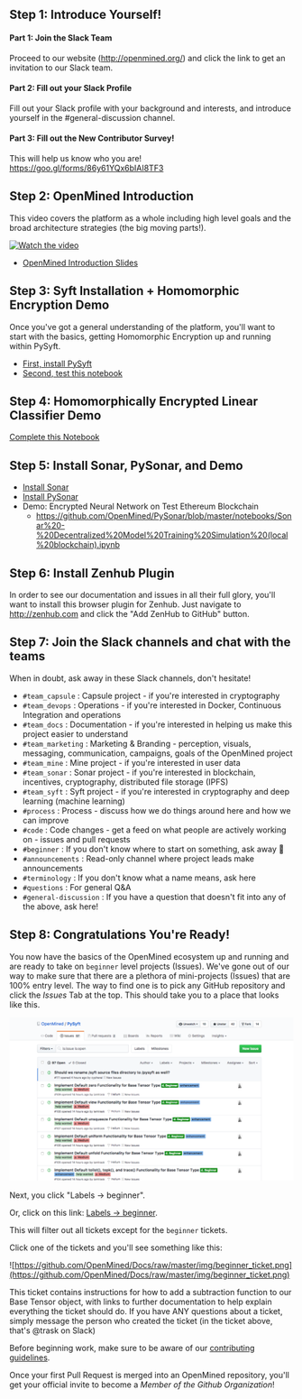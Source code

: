 ## Step 1: Introduce Yourself!

#### Part 1: Join the Slack Team
Proceed to our website (http://openmined.org/) and click the link to get an invitation to our Slack team.

#### Part 2: Fill out your Slack Profile
Fill out your Slack profile with your background and interests, and introduce yourself in the #general-discussion channel.

#### Part 3: Fill out the New Contributor Survey!
This will help us know who you are!
https://goo.gl/forms/86y61YQx6bIAI8TF3

## Step 2: OpenMined Introduction

This video covers the platform as a whole including high level goals and the broad architecture strategies (the big moving parts!).

[![Watch the video](https://github.com/OpenMined/Docs/raw/master/img/OpenMinedIntro.png)](https://www.youtube.com/watch?v=sXFmKquiVnk)

- [OpenMined Introduction Slides](https://docs.google.com/presentation/d/1Tm7jh3pChks0ObJNb7x2ZZhhVOJhmCVN2KDPWyZohQU/edit)

## Step 3: Syft Installation + Homomorphic Encryption Demo

Once you've got a general understanding of the platform, you'll want to start with the basics, getting Homomorphic Encryption up and running within PySyft.

- [First, install PySyft](https://github.com/OpenMined/PySyft/)
- [Second, test this notebook](https://github.com/OpenMined/PySyft/blob/master/notebooks/Syft%20-%20Paillier%20Homomorphic%20Encryption%20Example.ipynb)

## Step 4: Homomorphically Encrypted Linear Classifier Demo

[Complete this Notebook](https://github.com/OpenMined/PySyft/blob/master/notebooks/Syft%20-%20Paillier%20Encrypted%20Linear%20Classification.ipynb)

## Step 5: Install Sonar, PySonar, and Demo

- [Install Sonar](https://github.com/OpenMined/Sonar)
- [Install PySonar](https://github.com/OpenMined/PySonar)
- Demo: Encrypted Neural Network on Test Ethereum Blockchain
  - https://github.com/OpenMined/PySonar/blob/master/notebooks/Sonar%20-%20Decentralized%20Model%20Training%20Simulation%20(local%20blockchain).ipynb

## Step 6: Install Zenhub Plugin

In order to see our documentation and issues in all their full glory, you'll want to install this browser plugin for Zenhub. Just navigate to http://zenhub.com and click the "Add ZenHub to GitHub" button.

## Step 7: Join the Slack channels and chat with the teams

When in doubt, ask away in these Slack channels, don't hesitate!

- `#team_capsule` : Capsule project - if you're interested in cryptography
- `#team_devops` : Operations - if you're interested in Docker, Continuous Integration and operations
- `#team_docs` : Documentation - if you're interested in helping us make this project easier to understand
- `#team_marketing` : Marketing & Branding - perception, visuals, messaging, communication, campaigns, goals of the OpenMined project
- `#team_mine` : Mine project - if you're interested in user data
- `#team_sonar` : Sonar project - if you're interested in blockchain, incentives, cryptography, distributed file storage (IPFS)
- `#team_syft` : Syft project - if you're interested in cryptography and deep learning (machine learning)
- `#process` : Process - discuss how we do things around here and how we can improve
- `#code` : Code changes - get a feed on what people are actively working on - issues and pull requests
- `#beginner` : If you don't know where to start on something, ask away 🙂
- `#announcements` : Read-only channel where project leads make announcements
- `#terminology` : If you don't know what a name means, ask here
- `#questions` : For general Q&A
- `#general-discussion` : If you have a question that doesn't fit into any of the above, ask here!

## Step 8: Congratulations You're Ready!

You now have the basics of the OpenMined ecosystem up and running and are ready to take on `beginner` level projects (Issues). We've gone out of our way to make sure that there are a plethora of mini-projects (Issues) that are 100% entry level. The way to find one is to pick any GitHub repository and click the *Issues* Tab at the top. This should take you to a place that looks like this.

![Issues.png](https://github.com/OpenMined/Docs/raw/master/img/issues.png)


Next, you click "Labels -> beginner".


Or, click on this link:
[Labels -> beginner](https://github.com/OpenMined/PySyft/issues?q=is%3Aopen+is%3Aissue+label%3Abeginner).


This will filter out all tickets except for the `beginner` tickets.


Click one of the tickets and you'll see something like this:

![https://github.com/OpenMined/Docs/raw/master/img/beginner_ticket.png](https://github.com/OpenMined/Docs/raw/master/img/beginner_ticket.png)

This ticket contains instructions for how to add a subtraction function to our Base Tensor object, with links to further documentation to help explain everything the ticket should do. If you have ANY questions about a ticket, simply message the person who created the ticket (in the ticket above, that's @trask on Slack)

Before beginning work, make sure to be aware of our [contributing guidelines](./guidelines.md).

Once your first Pull Request is merged into an OpenMined repository, you'll get your official invite to become a *Member of the Github Organization*!
